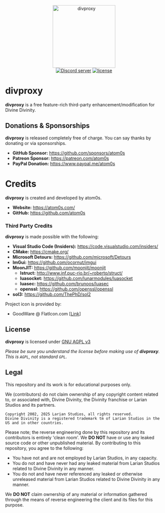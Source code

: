 <div align="center">
    <img width="200" src="https://github.com/atom0s/divproxy-src/raw/main/repo/wings.png" alt="divproxy">
    </br>
</div>
<div align="center">
    <a href="https://discord.gg/UmXNvjq"><img src="https://img.shields.io/discord/704822642846466096.svg?style=for-the-badge" alt="Discord server" /></a>
    <a href="LICENSE.md"><img src="https://img.shields.io/badge/License-AGPL_v3-blue?style=for-the-badge" alt="license" /></a>
    <br/>
</div>

# divproxy

**divproxy** is a free feature-rich third-party enhancement/modification for Divine Divinity.

## Donations & Sponsorships

**divproxy** is released completely free of charge. You can say thanks by donating or via sponsorships.

  * **GitHub Sponsor:** https://github.com/sponsors/atom0s
  * **Patreon Sponsor:** https://patreon.com/atom0s
  * **PayPal Donation:** https://www.paypal.me/atom0s

# Credits

**divproxy** is created and developed by atom0s.

  - **Website:** https://atom0s.com/
  - **GitHub:** https://github.com/atom0s

### Third Party Credits

**divproxy** is made possible with the following:

  - **Visual Studio Code (Insiders):** https://code.visualstudio.com/insiders/
  - **CMake:** https://cmake.org/
  - **Microsoft Detours:** https://github.com/microsoft/Detours
  - **ImGui:** https://github.com/ocornut/imgui
  - **MoonJIT:** https://github.com/moonjit/moonjit
    - **lstruct:** http://www.inf.puc-rio.br/~roberto/struct/
    - **luasocket:** https://github.com/lunarmodules/luasocket
    - **luasec:** https://github.com/brunoos/luasec
    - **openssl:** https://github.com/openssl/openssl
  - **sol3:** https://github.com/ThePhD/sol2

Project icon is provided by:

  - GoodWare @ FlatIcon.com [[Link](https://www.flaticon.com/free-icon/wings_4442457)]

## License

**divproxy** is licensed under [GNU AGPL v3](https://github.com/atom0s/arcanus-emulator/blob/main/LICENSE)

_Please be sure you understand the license before making use of **divproxy**. This is `AGPL`, not standard `GPL`._

## Legal

This repository and its work is for educational purposes only.

We (contributors) do not claim ownership of any copyright content related to, or associated with, Divine Divinity, the Divinity franchise or Larian Studios and its partners.

```
Copyright 2002, 2025 Larian Studios, all rights reserved.
Divine Divinity is a registered trademark tm of Larian Studios in the US and in other countries.
```

Please note; the reverse engineering done by this repository and its contributors is entirely 'clean room'. We **DO NOT** have or use any leaked source code or other unpublished material. By contributing to this repository, you agree to the following:

  - You have not and are not employed by Larian Studios, in any capacity.
  - You do not and have never had any leaked material from Larian Studios related to Divine Divinity in any manner.
  - You do not and have never referenced any leaked or otherwise unreleased material from Larian Studios related to Divine Divinity in any manner.

We **DO NOT** claim ownership of any material or information gathered through the means of reverse engineering the client and its files for this purpose.